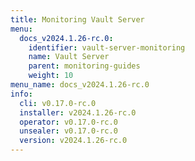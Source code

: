 ```yaml
---
title: Monitoring Vault Server
menu:
  docs_v2024.1.26-rc.0:
    identifier: vault-server-monitoring
    name: Vault Server
    parent: monitoring-guides
    weight: 10
menu_name: docs_v2024.1.26-rc.0
info:
  cli: v0.17.0-rc.0
  installer: v2024.1.26-rc.0
  operator: v0.17.0-rc.0
  unsealer: v0.17.0-rc.0
  version: v2024.1.26-rc.0
---
```


